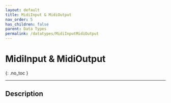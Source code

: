 ```yaml
---
layout: default
title: MidiInput & MidiOutput
nav_order: 5
has_children: false
parent: Data Types
permalink: /datatypes/MidiInputMidiOutput
---
```


# MidiInput & MidiOutput
{: .no_toc }

---

## Description


